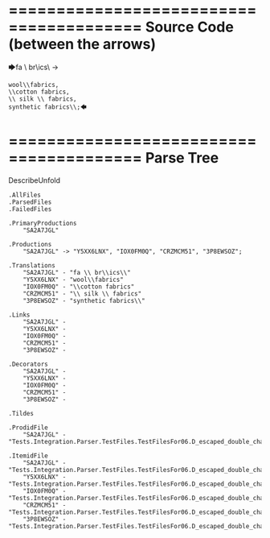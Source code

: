 ========================================
Source Code (between the arrows)
========================================

🡆fa \\ br\\ics\\ ->

    wool\\fabrics,
    \\cotton fabrics,
    \\ silk \\ fabrics,
    synthetic fabrics\\;🡄

========================================
Parse Tree
========================================
DescribeUnfold

    .AllFiles
    .ParsedFiles
    .FailedFiles

    .PrimaryProductions
        "SA2A7JGL" 

    .Productions
        "SA2A7JGL" -> "Y5XX6LNX", "IOX0FM0Q", "CRZMCM51", "3P8EWSOZ";

    .Translations
        "SA2A7JGL" - "fa \\ br\\ics\\"
        "Y5XX6LNX" - "wool\\fabrics"
        "IOX0FM0Q" - "\\cotton fabrics"
        "CRZMCM51" - "\\ silk \\ fabrics"
        "3P8EWSOZ" - "synthetic fabrics\\"

    .Links
        "SA2A7JGL" - 
        "Y5XX6LNX" - 
        "IOX0FM0Q" - 
        "CRZMCM51" - 
        "3P8EWSOZ" - 

    .Decorators
        "SA2A7JGL" - 
        "Y5XX6LNX" - 
        "IOX0FM0Q" - 
        "CRZMCM51" - 
        "3P8EWSOZ" - 

    .Tildes

    .ProdidFile
        "SA2A7JGL" - "Tests.Integration.Parser.TestFiles.TestFilesFor06.D_escaped_double_characters3.ds"

    .ItemidFile
        "SA2A7JGL" - "Tests.Integration.Parser.TestFiles.TestFilesFor06.D_escaped_double_characters3.ds"
        "Y5XX6LNX" - "Tests.Integration.Parser.TestFiles.TestFilesFor06.D_escaped_double_characters3.ds"
        "IOX0FM0Q" - "Tests.Integration.Parser.TestFiles.TestFilesFor06.D_escaped_double_characters3.ds"
        "CRZMCM51" - "Tests.Integration.Parser.TestFiles.TestFilesFor06.D_escaped_double_characters3.ds"
        "3P8EWSOZ" - "Tests.Integration.Parser.TestFiles.TestFilesFor06.D_escaped_double_characters3.ds"

